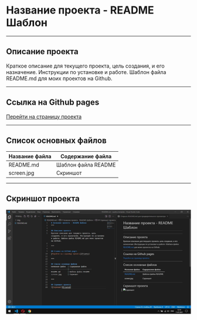 # Название проекта - README Шаблон
***

## Описание проекта
Краткое описание для текущего проекта, цель создания, и его назначение. Инструкции по установке и работе. Шаблон файла README.md для моих проектов на Github.

***

## Ссылка на Github pages
[Перейти на страницу проекта](Ссылка)

***

## Список основных файлов
Название файла  | Содержание файла
----------------|----------------------
README.md       | Шаблон файла README
screen.jpg      | Скриншот

***

## Скриншот проекта
![Скриншот](https://github.com/WalkingFrozenFish/readme-template/blob/main/img/screen.jpg)
